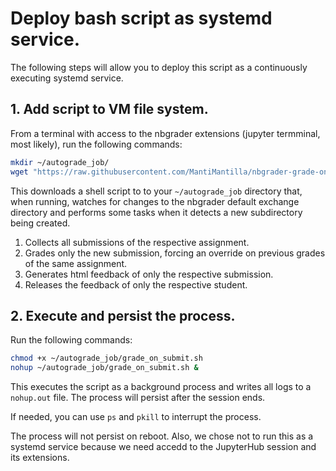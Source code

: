 # Deploy bash script as systemd service.

The following steps will allow you to deploy this script as a continuously executing systemd service.

## 1. Add script to VM file system.

From a terminal with access to the nbgrader extensions (jupyter termminal, most likely), run the following commands:

```bash
mkdir ~/autograde_job/
wget "https://raw.githubusercontent.com/MantiMantilla/nbgrader-grade-on-submission/main/source/watch%2C%20collect%2C%20grade%2C%20release.sh" -O ~/autograde_job/grade_on_submit.sh
```

This downloads a shell script to to your `~/autograde_job` directory that, when running, watches for changes to the nbgrader default exchange directory and performs some tasks when it detects a new subdirectory being created.

1. Collects all submissions of the respective assignment.
2. Grades only the new submission, forcing an override on previous grades of the same assignment.
3. Generates html feedback of only the respective submission.
4. Releases the feedback of only the respective student.

## 2. Execute and persist the process.

Run the following commands:

```bash
chmod +x ~/autograde_job/grade_on_submit.sh
nohup ~/autograde_job/grade_on_submit.sh &
```

This executes the script as a background process and writes all logs to a `nohup.out` file. The process will persist after the session ends.

If needed, you can use `ps` and `pkill` to interrupt the process.

The process will not persist on reboot. Also, we chose not to run this as a systemd service because we need accedd to the JupyterHub session and its extensions.
